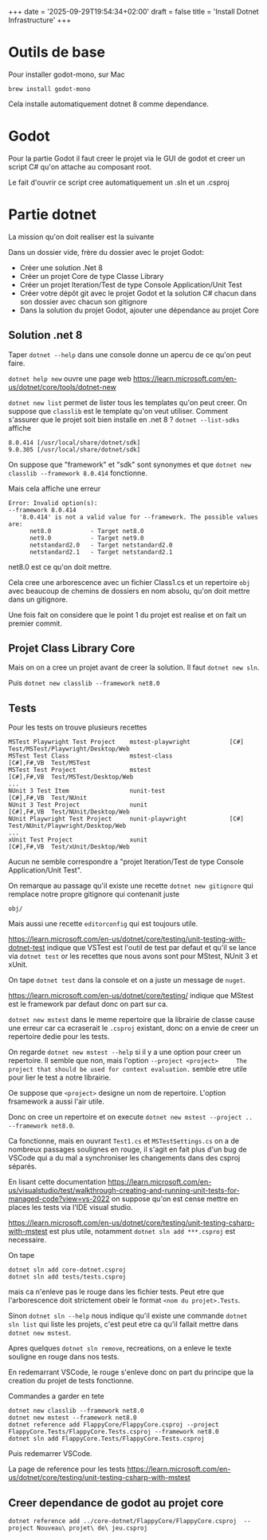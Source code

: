 +++
date = '2025-09-29T19:54:34+02:00'
draft = false
title = 'Install Dotnet Infrastructure'
+++

# Outils de base


Pour installer godot-mono, sur Mac

```
brew install godot-mono
```

Cela installe automatiquement dotnet 8 comme dependance.

# Godot

Pour la partie Godot il faut creer le projet via 
le GUI de godot et creer un script C# qu'on
attache au composant root.

Le fait d'ouvrir ce script cree automatiquement un .sln et un .csproj

# Partie dotnet

La mission qu'on doit realiser est la suivante

Dans un dossier vide, frère du dossier avec le
projet Godot:
- Créer une solution .Net 8
- Créer un projet Core de type Classe Library
- Créer un projet Iteration/Test de type
Console Application/Unit Test
- Créer votre dépôt git avec le projet Godot et
la solution C# chacun dans son dossier avec
chacun son gitignore
- Dans la solution du projet Godot, ajouter
une dépendance au projet Core

Solution .net 8
---

Taper `dotnet --help` dans une console donne un apercu de ce qu'on peut faire.

`dotnet help new` ouvre une page web https://learn.microsoft.com/en-us/dotnet/core/tools/dotnet-new

`dotnet new list` permet de lister tous les templates
qu'on peut creer. On suppose que `classlib` est le template qu'on
veut utiliser. Comment s'assurer que le projet soit bien
installe en .net 8 ? `dotnet --list-sdks` affiche
```
8.0.414 [/usr/local/share/dotnet/sdk]
9.0.305 [/usr/local/share/dotnet/sdk]
```

On suppose que "framework" et "sdk" sont synonymes et 
que `dotnet new classlib --framework 8.0.414` fonctionne.

Mais cela affiche une erreur

```
Error: Invalid option(s):
--framework 8.0.414
   '8.0.414' is not a valid value for --framework. The possible values are:
      net8.0           - Target net8.0
      net9.0           - Target net9.0
      netstandard2.0   - Target netstandard2.0
      netstandard2.1   - Target netstandard2.1
```

net8.0 est ce qu'on doit mettre.

Cela cree une arborescence avec un fichier Class1.cs
et un repertoire `obj` avec beaucoup de chemins de
dossiers en nom absolu, qu'on doit mettre dans un gitignore.

Une fois fait on considere que le point 1 du projet est realise et on
fait un premier commit.

Projet Class Library Core
---

Mais on on a cree un projet avant de creer la solution.
Il faut `dotnet new sln`.

Puis `dotnet new classlib --framework net8.0`

Tests
---

Pour les tests on trouve plusieurs recettes

```
MSTest Playwright Test Project    mstest-playwright           [C#]        Test/MSTest/Playwright/Desktop/Web
MSTest Test Class                 mstest-class                [C#],F#,VB  Test/MSTest                       
MSTest Test Project               mstest                      [C#],F#,VB  Test/MSTest/Desktop/Web           
...
NUnit 3 Test Item                 nunit-test                  [C#],F#,VB  Test/NUnit                        
NUnit 3 Test Project              nunit                       [C#],F#,VB  Test/NUnit/Desktop/Web            
NUnit Playwright Test Project     nunit-playwright            [C#]        Test/NUnit/Playwright/Desktop/Web 
...
xUnit Test Project                xunit                       [C#],F#,VB  Test/xUnit/Desktop/Web            
```
Aucun ne semble correspondre a "projet Iteration/Test de type
Console Application/Unit Test".

On remarque au passage qu'il existe une recette `dotnet new gitignore`
qui remplace notre propre gitignore qui contenanit juste

```
obj/
```

Mais aussi une recette `editorconfig` qui est toujours utile.

https://learn.microsoft.com/en-us/dotnet/core/testing/unit-testing-with-dotnet-test
indique que VSTest est l'outil de test par defaut et qu'il se lance via `dotnet test`
or les recettes que nous avons sont pour MStest, NUnit 3 et xUnit.

On tape `dotnet test` dans la console et on a juste un message de `nuget`.

https://learn.microsoft.com/en-us/dotnet/core/testing/ indique que MStest est le
framework par defaut donc on part sur ca.

`dotnet new mstest` dans le meme repertoire que la librairie de
classe cause une erreur car ca ecraserait le `.csproj` existant,
donc on a envie de creer un repertoire dedie pour les tests.

On regarde `dotnet new mstest --help` si il y a une option pour creer un repertoire.
Il semble que non, mais l'option `--project <project>     The project that should be used for context evaluation.` semble etre utile pour lier le test a notre librairie.

Oe suppose que `<project>` designe
un nom de repertoire. L'option frsamework a aussi l'air utile.

Donc on cree un repertoire et on execute `dotnet new mstest --project .. --framework net8.0`.

Ca fonctionne, mais en ouvrant `Test1.cs` et `MSTestSettings.cs` on a de nombreux passages
soulignes en rouge, il s'agit en fait plus d'un bug de VSCode qui a du mal a synchroniser
les changements dans des csproj séparés.

En lisant cette documentation https://learn.microsoft.com/en-us/visualstudio/test/walkthrough-creating-and-running-unit-tests-for-managed-code?view=vs-2022
on suppose qu'on est cense mettre en places les tests via l'IDE visual studio.

https://learn.microsoft.com/en-us/dotnet/core/testing/unit-testing-csharp-with-mstest
est plus utile, notamment `dotnet sln add ***.csproj` est necessaire.

On tape

```
dotnet sln add core-dotnet.csproj 
dotnet sln add tests/tests.csproj
```

mais ca n'enleve pas le rouge dans les fichier tests.
Peut etre que l'arborescence doit strictement obeir
le format `<nom du projet>.Tests`.

Sinon `dotnet sln --help` nous indique qu'il existe
une commande `dotnet sln list` qui liste les projets,
c'est peut etre ca qu'il fallait mettre dans `dotnet new mstest`.

Apres quelques `dotnet sln remove`, recreations, on a enleve le
texte souligne en rouge dans nos tests.

En redemarrant VSCode, le rouge s'enleve donc on part
du principe que la creation du projet de tests fonctionne.

Commandes a garder en tete
```
dotnet new classlib --framework net8.0 
dotnet new mstest --framework net8.0
dotnet reference add FlappyCore/FlappyCore.csproj --project FlappyCore.Tests/FlappyCore.Tests.csproj --framework net8.0
dotnet sln add FlappyCore.Tests/FlappyCore.Tests.csproj
```

Puis redemarrer VSCode.

La page de reference pour les tests https://learn.microsoft.com/en-us/dotnet/core/testing/unit-testing-csharp-with-mstest 

Creer dependance de godot au projet core
---
 

```
dotnet reference add ../core-dotnet/FlappyCore/FlappyCore.csproj  --project Nouveau\ projet\ de\ jeu.csproj
```

